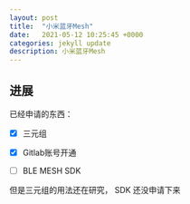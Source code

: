 ```yaml
---
layout: post
title:  "小米蓝牙Mesh"
date:   2021-05-12 10:25:45 +0000
categories: jekyll update
description: 小米蓝牙Mesh
---
```


## 进展

已经申请的东西：


- [x] 三元组

- [x] Gitlab账号开通

- [ ] BLE MESH SDK

但是三元组的用法还在研究， SDK 还没申请下来